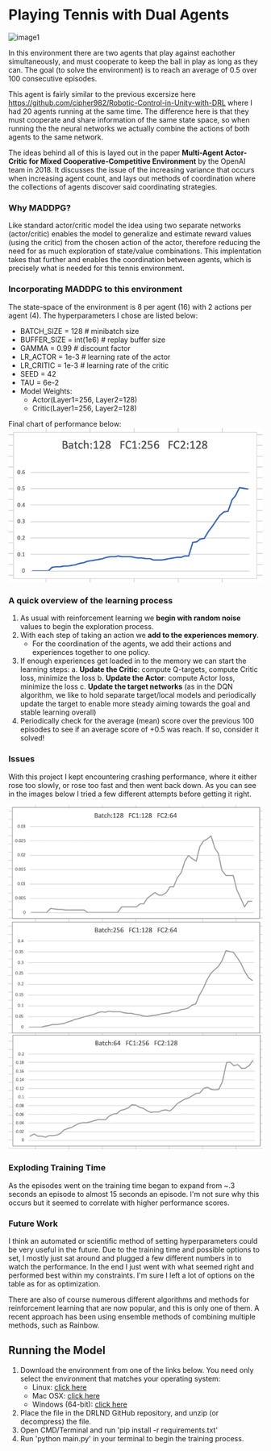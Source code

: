 [image1]: https://user-images.githubusercontent.com/10624937/42135623-e770e354-7d12-11e8-998d-29fc74429ca2.gif "Trained Agent"
[image2]: https://raw.githubusercontent.com/cipher982/playing-tennis-deep-reinforcement-learning/master/images/Screen%20Shot%202019-01-15%20at%2011.06.50%20PM.png
[image3]:https://raw.githubusercontent.com/cipher982/playing-tennis-deep-reinforcement-learning/master/images/final_score.png


# Playing Tennis with Dual Agents
![image1]

In this environment there are two agents that play against eachother simultaneously, and must cooperate to keep the ball in play as long as they can. The goal (to solve the environment) is to reach an average of 0.5 over 100 consecutive episodes.

This agent is fairly similar to the previous excersize here https://github.com/cipher982/Robotic-Control-in-Unity-with-DRL where I had 20 agents running at the same time. The difference here is that they must cooperate and share information of the same state space, so when running the the neural networks we actually combine the actions of both agents to the same network.

The ideas behind all of this is layed out in the paper **Multi-Agent Actor-Critic for Mixed
Cooperative-Competitive Environment** by the OpenAI team in 2018. It discusses the issue of the increasing variance that occurs when increasing agent count, and lays out methods of coordination where the collections of agents discover said coordinating strategies.

### Why MADDPG?
Like standard actor/critic model the idea using two separate networks (actor/critic) enables the model to generalize and estimate reward values (using the critic) from the chosen action of the actor, therefore reducing the need for as much exploration of state/value combinations. This implentation takes that further and enables the coordination between agents, which is precisely what is needed for this tennis environment.

### Incorporating MADDPG to this environment
The state-space of the environment is 8 per agent (16) with 2 actions per agent (4). The hyperparameters I chose are listed below:
- BATCH_SIZE = 128        # minibatch size
- BUFFER_SIZE = int(1e6)  # replay buffer size
- GAMMA = 0.99            # discount factor
- LR_ACTOR = 1e-3         # learning rate of the actor
- LR_CRITIC = 1e-3        # learning rate of the critic
- SEED = 42
- TAU = 6e-2    
- Model Weights:
    - Actor(Layer1=256, Layer2=128) 
    - Critic(Layer1=256, Layer2=128)
    
Final chart of performance below:
![image3]
  
### A quick overview of the learning process
1. As usual with reinforcement learning we **begin with random noise** values to begin the exploration process. 
2. With each step of taking an action we **add to the experiences memory**.
    - For the coordination of the agents, we add their actions and experiences together to one policy.
3. If enough experiences get loaded in to the memory we can start the learning steps:
    a. **Update the Critic**: compute Q-targets, compute Critic loss, minimize the loss
    b. **Update the Actor**: compute Actor loss, minimize the loss
    c. **Update the target networks** (as in the DQN algorithm, we like to hold separate target/local models and periodically update the target to enable more steady aiming towards the goal and stable learning overall)
4. Periodically check for the average (mean) score over the previous 100 episodes to see if an average score of +0.5 was reach. If so, consider it solved!

### Issues
With this project I kept encountering crashing performance, where it either rose too slowly, or rose too fast and then went back down. As you can see in the images below I tried a few different attempts before getting it right.

![image2]

### Exploding Training Time
As the episodes went on the training time began to expand from ~.3 seconds an episode to almost 15 seconds an episode. I'm not sure why this occurs but it seemed to correlate with higher performance scores.


### Future Work
I think an automated or scientific method of setting hyperparameters could be very useful in the future. Due to the training time and possible options to set, I mostly just sat around and plugged a few different numbers in to watch the performance. In the end I just went with what seemed right and performed best within my constraints. I'm sure I left a lot of options on the table as for as optimization. 

There are also of course numerous different algorithms and methods for reinforcement learning that are now popular, and this is only one of them. A recent approach has been using ensemble methods of combining multiple methods, such as Rainbow.


## Running the Model
1. Download the environment from one of the links below. You need only select the environment that matches your operating system:
    - Linux: [click here](https://s3-us-west-1.amazonaws.com/udacity-drlnd/P2/Reacher/Reacher_Linux.zip)
    - Mac OSX: [click here](https://s3-us-west-1.amazonaws.com/udacity-drlnd/P2/Reacher/Reacher.app.zip)
    - Windows (64-bit): [click here](https://s3-us-west-1.amazonaws.com/udacity-drlnd/P2/Reacher/Reacher_Windows_x86_64.zip)
2. Place the file in the DRLND GitHub repository, and unzip (or decompress) the file.
3. Open CMD/Terminal and run 'pip install -r requirements.txt'
4. Run 'python main.py' in your terminal to begin the training process.



